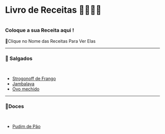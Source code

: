 <h1>Livro de Receitas 👩‍🍳👨‍🍳<h1>
  
  ### Coloque a sua Receita aqui !
  🧾Clique no Nome das Receitas Para Ver Elas <br>
  <hr>
  
<h3>🧂 Salgados</h3>       <br>
  
- <a href="receitas/Strogonoff_de_Frango.md"> Strogonoff de Frango</a> 
- <a href="livro-de-receitas/receitas/Jambalaya.md"> Jambalaya </a>
- <a href="ovo_mexido"> Ovo mechido </a><br>
<hr> 
<h3> 🍪Doces</h3>        <br>
  
 - <a href="receitas/Pudin_de_pao.md"> Pudim de Pão</a> 
